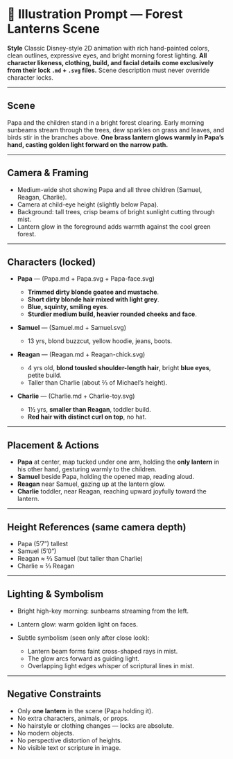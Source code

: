 # 🎨 Illustration Prompt — Forest Lanterns Scene

**Style**
Classic Disney-style 2D animation with rich hand-painted colors, clean outlines, expressive eyes, and bright morning forest lighting. **All character likeness, clothing, build, and facial details come exclusively from their lock `.md` + `.svg` files.** Scene description must never override character locks.

---

## Scene

Papa and the children stand in a bright forest clearing. Early morning sunbeams stream through the trees, dew sparkles on grass and leaves, and birds stir in the branches above. **One brass lantern glows warmly in Papa’s hand, casting golden light forward on the narrow path.**

---

## Camera & Framing

* Medium-wide shot showing Papa and all three children (Samuel, Reagan, Charlie).
* Camera at child-eye height (slightly below Papa).
* Background: tall trees, crisp beams of bright sunlight cutting through mist.
* Lantern glow in the foreground adds warmth against the cool green forest.

---

## Characters (locked)

* **Papa** — (Papa.md + Papa.svg + Papa-face.svg)

  * **Trimmed dirty blonde goatee and mustache**.
  * **Short dirty blonde hair mixed with light grey**.
  * **Blue, squinty, smiling eyes**.
  * **Sturdier medium build, heavier rounded cheeks and face**.
* **Samuel** — (Samuel.md + Samuel.svg)

  * 13 yrs, blond buzzcut, yellow hoodie, jeans, boots.
* **Reagan** — (Reagan.md + Reagan-chick.svg)

  * 4 yrs old, **blond tousled shoulder-length hair**, bright **blue eyes**, petite build.
  * Taller than Charlie (about ⅔ of Michael’s height).
* **Charlie** — (Charlie.md + Charlie-toy.svg)

  * 1½ yrs, **smaller than Reagan**, toddler build.
  * **Red hair with distinct curl on top**, no hat.

---

## Placement & Actions

* **Papa** at center, map tucked under one arm, holding the **only lantern** in his other hand, gesturing warmly to the children.
* **Samuel** beside Papa, holding the opened map, reading aloud.
* **Reagan** near Samuel, gazing up at the lantern glow.
* **Charlie** toddler, near Reagan, reaching upward joyfully toward the lantern.

---

## Height References (same camera depth)

* Papa (5’7”) tallest
* Samuel (5’0”)
* Reagan ≈ ⅔ Samuel (but taller than Charlie)
* Charlie ≈ ⅔ Reagan

---

## Lighting & Symbolism

* Bright high-key morning: sunbeams streaming from the left.
* Lantern glow: warm golden light on faces.
* Subtle symbolism (seen only after close look):

  * Lantern beam forms faint cross-shaped rays in mist.
  * The glow arcs forward as guiding light.
  * Overlapping light edges whisper of scriptural lines in mist.

---

## Negative Constraints

* Only **one lantern** in the scene (Papa holding it).
* No extra characters, animals, or props.
* No hairstyle or clothing changes — locks are absolute.
* No modern objects.
* No perspective distortion of heights.
* No visible text or scripture in image.
